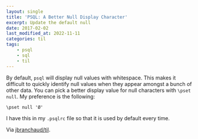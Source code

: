 ```yaml
---
layout: single
title: 'PSQL: A Better Null Display Character'
excerpt: Update the default null
date: 2017-02-02
last_modified_at: 2022-11-11
categories: til
tags:
    - psql
    - sql
    - til
---
```


By default, `psql` will display null values with whitespace. This makes it
difficult to quickly identify null values when they appear amongst a bunch
of other data. You can pick a better display value for null characters with
`\pset null`. My preference is the following:

```psql
\pset null 'Ø'
```

I have this in my `.psqlrc` file so that it is used by default every time.

Via [jbranchaud/til](https://github.com/jbranchaud/til).
